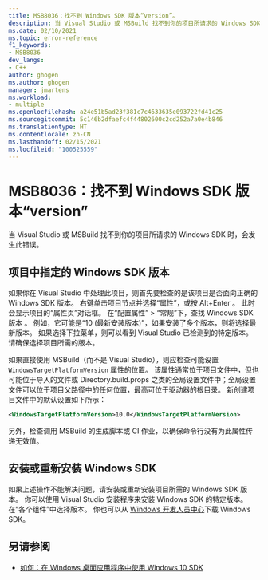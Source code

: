 ```yaml
---
title: MSB8036：找不到 Windows SDK 版本“version”。
description: 当 Visual Studio 或 MSBuild 找不到你的项目所请求的 Windows SDK 时，会发生此错误。
ms.date: 02/10/2021
ms.topic: error-reference
f1_keywords:
- MSB8036
dev_langs:
- C++
author: ghogen
ms.author: ghogen
manager: jmartens
ms.workload:
- multiple
ms.openlocfilehash: a24e51b5ad23f381c7c4633635e093722fd41c25
ms.sourcegitcommit: 5c146b2dfaefc4f44802600c2cd252a7a0e4b846
ms.translationtype: HT
ms.contentlocale: zh-CN
ms.lasthandoff: 02/15/2021
ms.locfileid: "100525559"
---
```

# <a name="msb8036-the-windows-sdk-version-was-not-found"></a>MSB8036：找不到 Windows SDK 版本“version”

当 Visual Studio 或 MSBuild 找不到你的项目所请求的 Windows SDK 时，会发生此错误。

## <a name="windows-sdk-version-specified-in-project"></a>项目中指定的 Windows SDK 版本

如果你在 Visual Studio 中处理此项目，则首先要检查的是该项目是否面向正确的 Windows SDK 版本。 右键单击项目节点并选择“属性”，或按 Alt+Enter  。 此时会显示项目的“属性页”对话框。 在“配置属性” > “常规”下，查找 Windows SDK 版本  。 例如，它可能是“10 (最新安装版本)”，如果安装了多个版本，则将选择最新版本。 如果选择下拉菜单，则可以看到 Visual Studio 已检测到的特定版本。 请确保选择项目所需的版本。

如果直接使用 MSBuild（而不是 Visual Studio），则应检查可能设置 `WindowsTargetPlatformVersion` 属性的位置。 该属性通常位于项目文件中，但也可能位于导入的文件或 Directory.build.props 之类的全局设置文件中；全局设置文件可以位于项目父路径中的任何位置，最高可位于驱动器的根目录。 新创建项目文件中的默认设置如下所示：

```xml
<WindowsTargetPlatformVersion>10.0</WindowsTargetPlatformVersion>
```

另外，检查调用 MSBuild 的生成脚本或 CI 作业，以确保命令行没有为此属性传递无效值。

## <a name="install-or-reinstall-the-windows-sdk"></a>安装或重新安装 Windows SDK

如果上述操作不能解决问题，请安装或重新安装项目所需的 Windows SDK 版本。 你可以使用 Visual Studio 安装程序来安装 Windows SDK 的特定版本。 在“各个组件”中选择版本。 你也可以从 [Windows 开发人员中心](https://developer.microsoft.com/windows/downloads/windows-10-sdk/)下载 Windows SDK。

## <a name="see-also"></a>另请参阅

- [如何：在 Windows 桌面应用程序中使用 Windows 10 SDK](/cpp/windows/how-to-use-the-windows-10-sdk-in-a-windows-desktop-application)